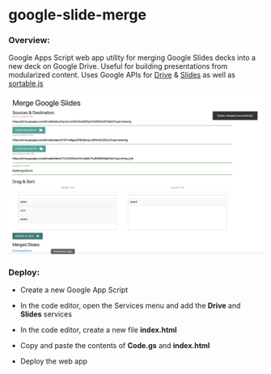 # google-slide-merge

### Overview:
Google Apps Script web app utility for merging Google Slides decks into a new deck on Google Drive. Useful for building presentations from modularized content. Uses Google APIs for [Drive](https://developers.google.com/apps-script/advanced/drive) & [Slides](https://developers.google.com/apps-script/advanced/slides) as well as [sortable.js](https://github.com/SortableJS/Sortable?tab=readme-ov-file)

![screenshot of deployed web app](images/google-slide-merge.png)

### Deploy:

* Create a new Google App Script

* In the code editor, open the Services menu and add the **Drive** and **Slides** services

* In the code editor, create a new file **index.html**

* Copy and paste the contents of **Code.gs** and **index.html**

* Deploy the web app
